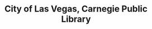 ---
layout: repo
title: "City of Las Vegas, Carnegie Public Library"
id: 24375
permalink: repos/24375/
---